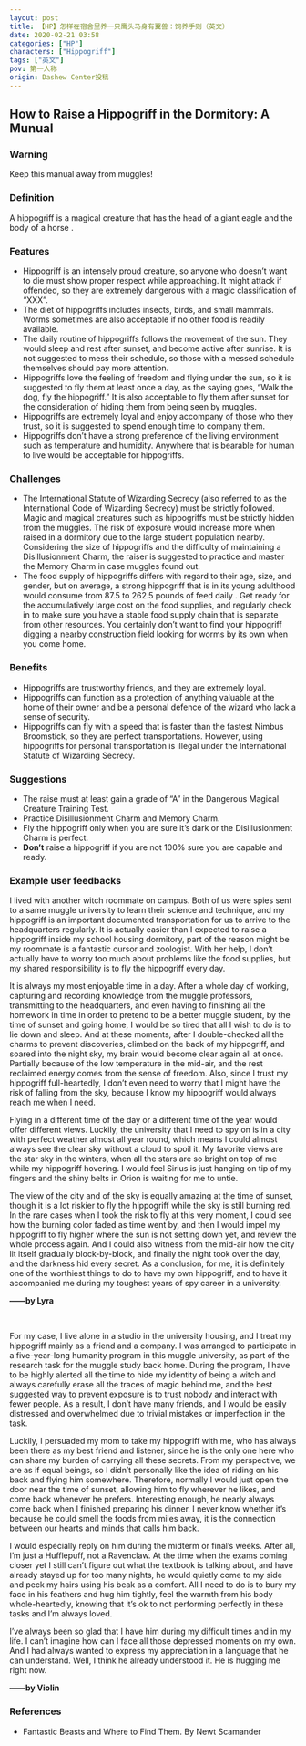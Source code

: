 ```yaml
---
layout: post
title: 【HP】怎样在宿舍里养一只鹰头马身有翼兽：饲养手则（英文）
date: 2020-02-21 03:58
categories: ["HP"]
characters: ["Hippogriff"]
tags: ["英文"]
pov: 第一人称
origin: Dashew Center投稿
---
```


## How to Raise a Hippogriff in the Dormitory: A Munual

### Warning

Keep this manual away from muggles!

### Definition

A hippogriff is a magical creature that has the head of a giant eagle and the body of a horse .

### Features

- Hippogriff is an intensely proud creature, so anyone who doesn’t want to die must show proper respect while approaching. It might attack if offended, so they are extremely dangerous with a magic classification of “XXX”.
- The diet of hippogriffs includes insects, birds, and small mammals. Worms sometimes are also acceptable if no other food is readily available.
- The daily routine of hippogriffs follows the movement of the sun. They would sleep and rest after sunset, and become active after sunrise. It is not suggested to mess their schedule, so those with a messed schedule themselves should pay more attention.
- Hippogriffs love the feeling of freedom and flying under the sun, so it is suggested to fly them at least once a day, as the saying goes, “Walk the dog, fly the hippogriff.” It is also acceptable to fly them after sunset for the consideration of hiding them from being seen by muggles.
- Hippogriffs are extremely loyal and enjoy accompany of those who they trust, so it is suggested to spend enough time to company them.
- Hippogriffs don’t have a strong preference of the living environment such as temperature and humidity. Anywhere that is bearable for human to live would be acceptable for hippogriffs.

### Challenges

- The International Statute of Wizarding Secrecy  (also referred to as the International Code of Wizarding Secrecy) must be strictly followed. Magic and magical creatures such as hippogriffs must be strictly hidden from the muggles. The risk of exposure would increase more when raised in a dormitory due to the large student population nearby. Considering the size of hippogriffs and the difficulty of maintaining a Disillusionment Charm, the raiser is suggested to practice and master the Memory Charm in case muggles found out.
- The food supply of hippogriffs differs with regard to their age, size, and gender, but on average, a strong hippogriff that is in its young adulthood would consume from 87.5 to 262.5 pounds of feed daily . Get ready for the accumulatively large cost on the food supplies, and regularly check in to make sure you have a stable food supply chain that is separate from other resources. You certainly don’t want to find your hippogriff digging a nearby construction field looking for worms by its own when you come home.

### Benefits

- Hippogriffs are trustworthy friends, and they are extremely loyal.
- Hippogriffs can function as a protection of anything valuable at the home of their owner and be a personal defence of the wizard who lack a sense of security.
- Hippogriffs can fly with a speed that is faster than the fastest Nimbus Broomstick, so they are perfect transportations. However, using hippogriffs for personal transportation is illegal under the International Statute of Wizarding Secrecy.

### Suggestions

- The raise must at least gain a grade of “A” in the Dangerous Magical Creature Training Test.
- Practice Disillusionment Charm and Memory Charm.
- Fly the hippogriff only when you are sure it’s dark or the Disillusionment Charm is perfect.
- **Don’t** raise a hippogriff if you are not 100% sure you are capable and ready.

### Example user feedbacks

I lived with another witch roommate on campus. Both of us were spies sent to a same muggle university to learn their science and technique, and my hippogriff is an important documented transportation for us to arrive to the headquarters regularly. It is actually easier than I expected to raise a hippogriff inside my school housing dormitory, part of the reason might be my roommate is a fantastic cursor and zoologist. With her help, I don’t actually have to worry too much about problems like the food supplies, but my shared responsibility is to fly the hippogriff every day. 

It is always my most enjoyable time in a day. After a whole day of working, capturing and recording knowledge from the muggle professors, transmitting to the headquarters, and even having to finishing all the homework in time in order to pretend to be a better muggle student, by the time of sunset and going home, I would be so tired that all I wish to do is to lie down and sleep. And at these moments, after I double-checked all the charms to prevent discoveries, climbed on the back of my hippogriff, and soared into the night sky, my brain would become clear again all at once. Partially because of the low temperature in the mid-air, and the rest reclaimed energy comes from the sense of freedom. Also, since I trust my hippogriff full-heartedly, I don’t even need to worry that I might have the risk of falling from the sky, because I know my hippogriff would always reach me when I need.

Flying in a different time of the day or a different time of the year would offer different views. Luckily, the university that I need to spy on is in a city with perfect weather almost all year round, which means I could almost always see the clear sky without a cloud to spoil it. My favorite views are the star sky in the winters, when all the stars are so bright on top of me while my hippogriff hovering. I would feel Sirius is just hanging on tip of my fingers and the shiny belts in Orion is waiting for me to untie. 

The view of the city and of the sky is equally amazing at the time of sunset, though it is a lot riskier to fly the hippogriff while the sky is still burning red. In the rare cases when I took the risk to fly at this very moment, I could see how the burning color faded as time went by, and then I would impel my hippogriff to fly higher where the sun is not setting down yet, and review the whole process again. And I could also witness from the mid-air how the city lit itself gradually block-by-block, and finally the night took over the day, and the darkness hid every secret.
As a conclusion, for me, it is definitely one of the worthiest things to do to have my own hippogriff, and to have it accompanied me during my toughest years of spy career in a university. 

**——by Lyra**

<br>

For my case, I live alone in a studio in the university housing, and I treat my hippogriff mainly as a friend and a company. I was arranged to participate in a five-year-long humanity program in this muggle university, as part of the research task for the muggle study back home. During the program, I have to be highly alerted all the time to hide my identity of being a witch and always carefully erase all the traces of magic behind me, and the best suggested way to prevent exposure is to trust nobody and interact with fewer people. As a result, I don’t have many friends, and I would be easily distressed and overwhelmed due to trivial mistakes or imperfection in the task. 

Luckily, I persuaded my mom to take my hippogriff with me, who has always been there as my best friend and listener, since he is the only one here who can share my burden of carrying all these secrets. From my perspective, we are as if equal beings, so I didn’t personally like the idea of riding on his back and flying him somewhere. Therefore, normally I would just open the door near the time of sunset, allowing him to fly wherever he likes, and come back whenever he prefers. Interesting enough, he nearly always come back when I finished preparing his dinner. I never know whether it’s because he could smell the foods from miles away, it is the connection between our hearts and minds that calls him back.

I would especially reply on him during the midterm or final’s weeks. After all, I’m just a Hufflepuff, not a Ravenclaw. At the time when the exams coming closer yet I still can’t figure out what the textbook is talking about, and have already stayed up for too many nights, he would quietly come to my side and peck my hairs using his beak as a comfort. All I need to do is to bury my face in his feathers and hug him tightly, feel the warmth from his body whole-heartedly, knowing that it’s ok to not performing perfectly in these tasks and I’m always loved.

I’ve always been so glad that I have him during my difficult times and in my life. I can’t imagine how can I face all those depressed moments on my own. And I had always wanted to express my appreciation in a language that he can understand. Well, I think he already understood it. He is hugging me right now.

**——by Violin**

### References
- Fantastic Beasts and Where to Find Them. By Newt Scamander
